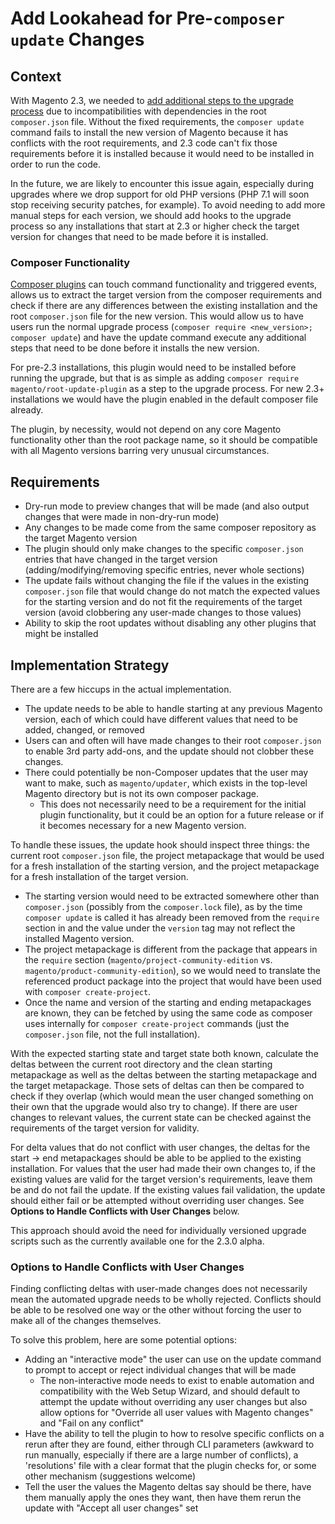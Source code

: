 
# Add Lookahead for Pre-`composer update` Changes
## Context
With Magento 2.3, we needed to [add additional steps to the upgrade process](https://devdocs.magento.com/guides/v2.3/comp-mgr/cli/cli-upgrade.html#require-the-additional-packages-using-composer) due to incompatibilities with dependencies in the root `composer.json` file.  Without the fixed requirements, the `composer update` command fails to install the new version of Magento because it has conflicts with the root requirements, and 2.3 code can't fix those requirements before it is installed because it would need to be installed in order to run the code.

In the future, we are likely to encounter this issue again, especially during upgrades where we drop support for old PHP versions (PHP 7.1 will soon stop receiving security patches, for example).  To avoid needing to add more manual steps for each version, we should add hooks to the upgrade process so any installations that start at 2.3 or higher check the target version for changes that need to be made before it is installed.

### Composer Functionality
[Composer plugins](https://getcomposer.org/doc/articles/plugins.md) can touch command functionality and triggered events, allows us to extract the target version from the composer requirements and check if there are any differences between the existing installation and the root `composer.json` file for the new version.  This would allow us to have users run the normal upgrade process (`composer require <new_version>; composer update`) and have the update command execute any additional steps that need to be done before it installs the new version.

For pre-2.3 installations, this plugin would need to be installed before running the upgrade, but that is as simple as adding `composer require magento/root-update-plugin` as a step to the upgrade process.  For new 2.3+ installations we would have the plugin enabled in the default composer file already.

The plugin, by necessity, would not depend on any core Magento functionality other than the root package name, so it should be compatible with all Magento versions barring very unusual circumstances.

## Requirements
 - Dry-run mode to preview changes that will be made (and also output changes that were made in non-dry-run mode)
 - Any changes to be made come from the same composer repository as the target Magento version
 - The plugin should only make changes to the specific `composer.json` entries that have changed in the target version (adding/modifying/removing specific entries, never whole sections)
 - The update fails without changing the file if the values in the existing `composer.json` file that would change do not match the expected values for the starting version and do not fit the requirements of the target version (avoid clobbering any user-made changes to those values)
 - Ability to skip the root updates without disabling any other plugins that might be installed

## Implementation Strategy
There are a few hiccups in the actual implementation.
- The update needs to be able to handle starting at any previous Magento version, each of which could have different values that need to be added, changed, or removed
- Users can and often will have made changes to their root `composer.json` to enable 3rd party add-ons, and the update should not clobber these changes.
- There could potentially be non-Composer updates that the user may want to make, such as `magento/updater`, which exists in the top-level Magento directory but is not its own composer package.
  - This does not necessarily need to be a requirement for the initial plugin functionality, but it could be an option for a future release or if it becomes necessary for a new Magento version.

To handle these issues, the update hook should inspect three things: the current root `composer.json` file, the project metapackage that would be used for a fresh installation of the starting version, and the project metapackage for a fresh installation of the target version.
- The starting version would need to be extracted somewhere other than `composer.json` (possibly from the `composer.lock` file), as by the time `composer update` is called it has already been removed from the `require` section in and the value under the `version` tag may not reflect the installed Magento version.  
- The project metapackage is different from the package that appears in the `require` section (`magento/project-community-edition` vs. `magento/product-community-edition`), so we would need to translate the referenced product package into the project that would have been used with `composer create-project`.
- Once the name and version of the starting and ending metapackages are known, they can be fetched by using the same code as composer uses internally for `composer create-project` commands (just the `composer.json` file, not the full installation).

With the expected starting state and target state both known, calculate the deltas between the current root directory and the clean starting metapackage as well as the deltas between the starting metapackage and the target metapackage.  Those sets of deltas can then be compared to check if they overlap (which would mean the user changed something on their own that the upgrade would also try to change).  If there are user changes to relevant values, the current state can be checked against the requirements of the target version for validity.  

For delta values that do not conflict with user changes, the deltas for the start -> end metapackages should be able to be applied to the existing installation.  For values that the user had made their own changes to, if the existing values are valid for the target version's requirements, leave them be and do not fail the update.  If the existing values fail validation, the update should either fail or be attempted without overriding user changes.  See **Options to Handle Conflicts with User Changes** below.

This approach should avoid the need for individually versioned upgrade scripts such as the currently available one for the 2.3.0 alpha.

### Options to Handle Conflicts with User Changes
Finding conflicting deltas with user-made changes does not necessarily mean the automated upgrade needs to be wholly rejected.  Conflicts should be able to be resolved one way or the other without forcing the user to make all of the changes themselves.

To solve this problem, here are some potential options:
 - Adding an "interactive mode" the user can use on the update command to prompt to accept or reject individual changes that will be made
	 - The non-interactive mode needs to exist to enable automation and compatibility with the Web Setup Wizard, and should default to attempt the update without overriding any user changes but also allow options for "Override all user values with Magento changes" and "Fail on any conflict"
 - Have the ability to tell the plugin to how to resolve specific conflicts on a rerun after they are found, either through CLI parameters (awkward to run manually, especially if there are a large number of conflicts), a 'resolutions' file with a clear format that the plugin checks for, or some other mechanism (suggestions welcome)
 - Tell the user the values the Magento deltas say should be there, have them manually apply the ones they want, then have them rerun the update with "Accept all user changes" set
 